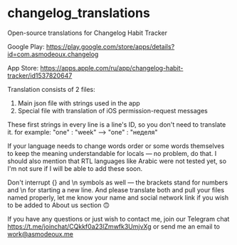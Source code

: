 # changelog_translations
Open-source translations for Changelog Habit Tracker

Google Play: https://play.google.com/store/apps/details?id=com.asmodeoux.changelog

App Store: https://apps.apple.com/ru/app/changelog-habit-tracker/id1537820647

Translation consists of 2 files:
1) Main json file with strings used in the app
2) Special file with translation of iOS permission-request messages

These first strings in every line is a line's ID, so you don't need to translate it. for example:
"one" : "week" —> "one" : "неделя"

If your language needs to change words order or some words themselves to keep the meaning understandable for locals — no problem, do that. I should also mention that RTL languages like Arabic were not tested yet, so I'm not sure if I will be able to add these soon.

Don't interrupt {} and \n symbols as well — the brackets stand for numbers and \n for starting a new line. And please translate both and pull your files named properly, let me know your name and social network link if you wish to be added to About us section 🙃

If you have any questions or just wish to contact me, join our Telegram chat https://t.me/joinchat/CQkkf0a23lZmwfk3UmjvXg or send me an email to work@asmodeoux.me

